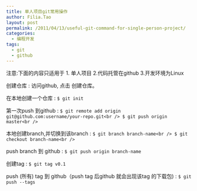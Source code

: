 ```yaml
---
title: 单人项目git常用操作
author: Filia.Tao
layout: post
permalink: /2011/04/13/useful-git-command-for-single-person-project/
categories:
  - 编程开发
tags:
  - git
  - github
---
```

注意:下面的内容只适用于 1. 单人项目 2.代码托管在github 3.开发环境为Linux 

创建仓库 
:   访问github, 点击 创建仓库。 

在本地创建一个仓库 
:   `$ git init `

第一次push 到github
:   `$ git remote add origin git@github.com:username/your-repo.git<br />
            $ git push origin master<br />
           ` 

本地创建branch,并切换到该branch
:   `$ git branch branch-name<br />
             $ git checkout branch-name<br />
`

push branch 到 github
:   `$ git push origin branch-name`

创建tag
:   `$ git tag v0.1`

push (所有) tag 到 github（push tag 后github 就会出现该tag 的下载包) 
:   `$ git push --tags`</dl>
